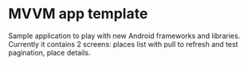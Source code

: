 # MVVM app template

Sample application to play with new Android frameworks and libraries.
Currently it contains 2 screens: places list with pull to refresh and test pagination, place details.
